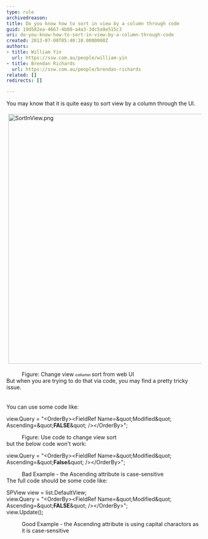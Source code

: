 ```yaml
---
type: rule
archivedreason: 
title: Do you know how to sort in view by a column through code
guid: 19d582ea-4667-4b80-a4a3-3dc5a9e515c3
uri: do-you-know-how-to-sort-in-view-by-a-column-through-code
created: 2013-07-08T05:40:10.0000000Z
authors:
- title: William Yin
  url: https://ssw.com.au/people/william-yin
- title: Brendan Richards
  url: https://ssw.com.au/people/brendan-richards
related: []
redirects: []

---
```



​​​You may know that it is quite&#160;easy to sort view by a column through the UI.<dl class="ssw15-rteElement-ImageArea"><img src="/PublishingImages/SortInView.png" alt="SortInView.png" style="margin&#58;5px;width&#58;650px;" /></dl><dd class="ssw15-rteElement-FigureNormal">Figure&#58; Change view <span style="color&#58;#555555;font-size&#58;11px;font-weight&#58;bold;">column&#160;</span>​sort from web UI</dd><div>But when you are trying to do that via code, you may find a pretty tricky issue.</div>
<br><excerpt class='endintro'></excerpt><br>
You can use some code like&#58;<div><p class="ssw15-rteElement-CodeArea">view.Query = &quot;&lt;OrderBy&gt;&lt;FieldRef Name=\&quot;Modified\&quot; Ascending=\&quot;<strong>FALSE</strong>\&quot; /&gt;&lt;/OrderBy&gt;&quot;;</p><dd class="ssw15-rteElement-FigureNormal">Figure&#58; Use code to change view sort</dd><div>but the below code won't work&#58;<br></div><div><p class="ssw15-rteElement-CodeArea">view.Query = &quot;&lt;OrderBy&gt;&lt;FieldRef Name=\&quot;Modified\&quot; Ascending=\&quot;<strong>False</strong>\&quot; /&gt;&lt;/OrderBy&gt;&quot;;</p><dd class="ssw15-rteElement-FigureBad">Bad Example - the Ascending attribute is case-sensitive<br></dd><div>The full code should be some code&#160;​like&#58;</div><div><p class="ssw15-rteElement-CodeArea">SPView view = list.DefaultView;<br>view.Query = &quot;&lt;OrderBy&gt;&lt;FieldRef Name=\&quot;Modified\&quot; Ascending=\&quot;<strong>FALSE</strong>\&quot; /&gt;&lt;/OrderBy&gt;&quot;;<br>view.Update();​​​​<br></p><dd class="ssw15-rteElement-FigureGood">​Good Example - the Ascending attribute is using capital charactors as it is case-sensitive</dd>&#160; &#160; &#160; &#160; &#160; &#160; &#160; &#160; &#160;</div></div><div>&#160; &#160; &#160; &#160; &#160; &#160; &#160; &#160; &#160; &#160;&#160;</div><div>&#160; &#160; &#160; &#160; &#160; &#160; &#160; &#160; &#160; &#160;&#160;</div><br></div>


